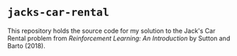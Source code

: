 # `jacks-car-rental`

This repository holds the source code for my solution to the Jack's Car Rental problem from _Reinforcement Learning: An Introduction_ by Sutton and Barto (2018).
